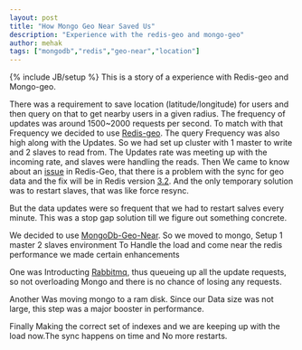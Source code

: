 ```yaml
---
layout: post
title: "How Mongo Geo Near Saved Us"
description: "Experience with the redis-geo and mongo-geo"
author: mehak
tags: ["mongodb","redis","geo-near","location"]
---
```

{% include JB/setup %}
This is a story of a experience with Redis-geo and Mongo-geo.

There was a requirement to save location (latitude/longitude) for users and then query on that to get nearby users in a given radius.
The frequency of updates was around 1500~2000 requests per second.
To match with that Frequency we decided to use [Redis-geo](http://redis.io/commands#geo).
The query Frequency was also high along with the Updates. So we had set up cluster with 1 master to write and 2 slaves to read from.
The Updates rate was meeting up with the incoming rate, and slaves were handling the reads.
Then We came to know about an [issue](https://groups.google.com/forum/#!topic/redis-db/w6zcOzVtPXg) in Redis-Geo,
that there is a problem with the sync for geo data and the fix will be in Redis version [3.2](http://antirez.com/news/89).
And the only temporary solution was to restart slaves, that was like force resync.

But the data updates were so frequent that we had to restart salves every minute. This was a stop gap solution till we figure out something concrete.

We decided to use [MongoDb-Geo-Near](http://docs.mongodb.org/manual/reference/command/geoNear/).
So we moved to mongo, Setup 1 master 2 slaves environment To Handle the load and come near the redis performance we made certain enhancements

One was Introducting [Rabbitmq](http://www.rabbitmq.com), thus queueing up all the update requests, so not overloading Mongo and there is no chance of losing any requests.

Another Was moving mongo to a ram disk. Since our Data size was not large, this step was a major booster in performance.

Finally Making the correct set of indexes and we are keeping up with the load now.The sync happens on time  and No more restarts.
